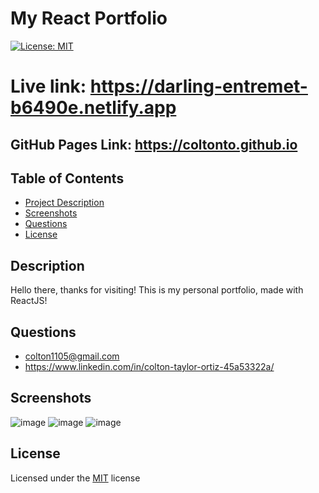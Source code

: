 # My React Portfolio

[![License: MIT](https://img.shields.io/badge/License-MIT-yellow.svg)](https://opensource.org/licenses/MIT)

# **Live link:** https://darling-entremet-b6490e.netlify.app

## GitHub Pages Link: https://coltonto.github.io

## Table of Contents 
  - [Project Description](#Description)
  - [Screenshots](#Screenshots)
  - [Questions](#Questions)
  - [License](#License)

## Description
Hello there, thanks for visiting! This is my personal portfolio, made with ReactJS!

## Questions
- colton1105@gmail.com
- https://www.linkedin.com/in/colton-taylor-ortiz-45a53322a/ 

## Screenshots 
![image](https://user-images.githubusercontent.com/116236745/231024074-effa6bfb-344d-41ba-8ca1-901155a604c5.png)
![image](https://user-images.githubusercontent.com/116236745/231024139-d6bb1df4-474f-4cfd-8b7f-baa1d6eae7c8.png)
![image](https://user-images.githubusercontent.com/116236745/231024353-a4615c57-beaa-48b7-99c3-7a75bd65b4a8.png)


## License 
Licensed under the [MIT](https://opensource.org/licenses/MIT) license
